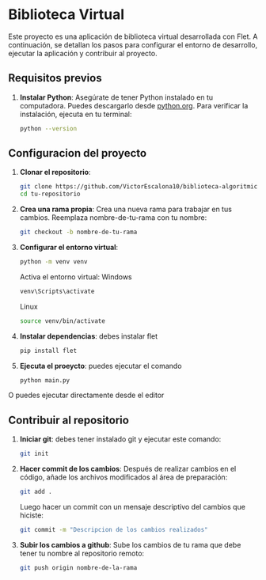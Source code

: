 # Biblioteca Virtual

Este proyecto es una aplicación de biblioteca virtual desarrollada con Flet. A continuación, se detallan los pasos para configurar el entorno de desarrollo, ejecutar la aplicación y contribuir al proyecto.

## Requisitos previos

1. **Instalar Python**: Asegúrate de tener Python instalado en tu computadora. Puedes descargarlo desde [python.org](https://www.python.org/). Para verificar la instalación, ejecuta en tu terminal:
   ```bash
   python --version

## Configuracion del proyecto

1. **Clonar el repositorio**: 
    ```bash
    git clone https://github.com/VictorEscalona10/biblioteca-algoritmica.git
    cd tu-repositorio

2. **Crea una rama propia**: Crea una nueva rama para trabajar en tus cambios. Reemplaza nombre-de-tu-rama con tu nombre:

    ```bash
    git checkout -b nombre-de-tu-rama

3. **Configurar el entorno virtual**: 
    ```bash
    python -m venv venv
    ```

    Activa el entorno virtual:
    Windows
    ```bash
    venv\Scripts\activate
    ```

    Linux
    ```bash
    source venv/bin/activate
    ```


4. **Instalar dependencias**: debes instalar flet
    ```bash
    pip install flet

5. **Ejecuta el proeycto**: puedes ejecutar el comando
    ```bash
    python main.py

O puedes ejecutar directamente desde el editor


## Contribuir al repositorio
1. **Iniciar git**: debes tener instalado git y ejecutar este comando:
    ```bash
    git init 
    ```

2. **Hacer commit de los cambios**: Después de realizar cambios en el código, añade los archivos modificados al área de preparación:

    ```bash
    git add .
    ```

    Luego hacer un commit con un mensaje descriptivo del cambios que hiciste:

    ```bash
    git commit -m "Descripcion de los cambios realizados"
    ```

3. **Subir los cambios a github**: Sube los cambios de tu rama que debe tener tu nombre al repositorio remoto:

    ```bash
    git push origin nombre-de-la-rama 
    ```